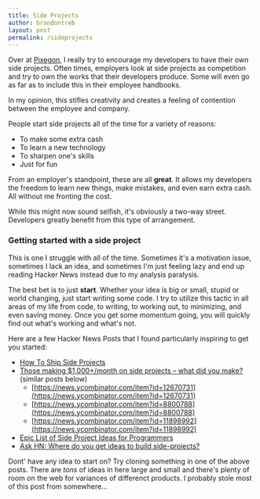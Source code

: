 ```yaml
---
title: Side Projects
author: brandontreb
layout: post
permalink: /sideprojects
---
```


Over at [Pixegon](http://pixegon.com), I really try to encourage my developers to have their own side projects.  Often times, employers look at side projects as competition and try to own the works that their developers produce.  Some will even go as far as to include this in their employee handbooks.  

In my opinion, this stifles creativity and creates a feeling of contention between the employee and company.  

People start side projects all of the time for a variety of reasons:

- To make some extra cash
- To learn a new technology 
- To sharpen one's skills 
- Just for fun

From an employer's standpoint, these are all **great**. It allows my developers the freedom to learn new things, make mistakes, and even earn extra cash. All without me fronting the cost. 

While this might now sound selfish, it's obviously a two-way street. Developers greatly benefit from this type of arrangement.

### Getting started with a side project

This is one I struggle with all of the time.  Sometimes it's a motivation issue, sometimes I lack an idea, and sometimes I'm just feeling lazy and end up reading Hacker News instead due to my analysis paralysis.  

The best bet is to just **start**. Whether your idea is big or small, stupid or world changing, just start writing some code. I try to utilize this tactic in all areas of my life from code, to writing, to working out, to minimizing, and even saving money.  Once you get some momentum going, you will quickly find out what's working and what's not. 

Here are a few Hacker News Posts that I found particularly inspiring to get you started:

- [How To Ship Side Projects](http://blog.andyjiang.com/how-to-ship-side-projects/)
- [Those making $1,000+/month on side projects – what did you make?](https://news.ycombinator.com/item?id=8844083) (similar posts below)
	- [https://news.ycombinator.com/item?id=12670731](https://news.ycombinator.com/item?id=12670731)
	- [https://news.ycombinator.com/item?id=8800788](https://news.ycombinator.com/item?id=8800788)
	- [https://news.ycombinator.com/item?id=11898992](https://news.ycombinator.com/item?id=11898992)
- [Epic List of Side Project Ideas for Programmers](http://livingliferichly.com/epic-list-of-side-project-ideas-for-programmers/)
- [Ask HN: Where do you get ideas to build side-projects?](https://news.ycombinator.com/item?id=5234692)

Dont' have any idea to start on? Try cloning something in one of the above posts. There are _tons_ of ideas in here large and small and there's plenty of room on the web for variances of differenct products. I probably stole most of this post from somewhere...

